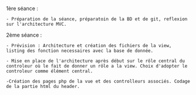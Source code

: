 1ère séance :

    - Préparation de la séance, préparatoin de la BD et de git, reflexion sur l'architecture MVC.

2ème séance : 

    - Prévision : Architecture et création des fichiers de la view, listing des fonction necessaires avec la base de donnée. 

    - Mise en place de l'architecture après début sur le rôle central du controleur où le fait de donner un rôle a la view. Choix d'adopter le controleur comme élément central.

    -Création des pages php de la vue et des controlleurs associés. Codage de la partie html du header.
